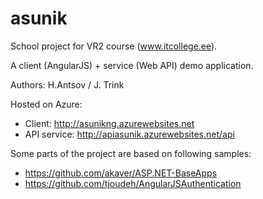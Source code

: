 # asunik
School project for VR2 course (www.itcollege.ee).

A client (AngularJS) + service (Web API) demo application. 

Authors: H.Antsov / J. Trink

Hosted on Azure:
* Client: http://asunikng.azurewebsites.net
* API service:  http://apiasunik.azurewebsites.net/api

Some parts of the project are based on following samples:

* https://github.com/akaver/ASP.NET-BaseApps
* https://github.com/tjoudeh/AngularJSAuthentication
